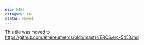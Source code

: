```yaml
---
eip: 5453
category: ERC
status: Moved
---
```


This file was moved to https://github.com/ethereum/ercs/blob/master/ERCS/erc-5453.md
